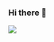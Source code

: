 ### Hi there 👋

<img src="https://img.shields.io/badge/Telegram-2CA5E0?style=for-the-badge&logo=telegram&logoColor=white" />

